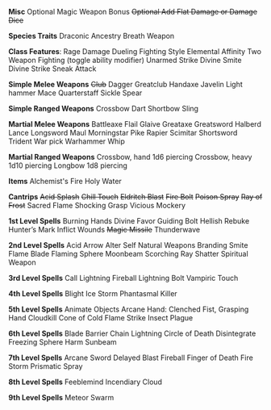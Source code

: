 **Misc**
Optional Magic Weapon Bonus
~~Optional Add Flat Damage or Damage Dice~~

**Species Traits**
Draconic Ancestry Breath Weapon

**Class Features**:
Rage Damage
Dueling Fighting Style
Elemental Affinity
Two Weapon Fighting (toggle ability modifier)
Unarmed Strike
Divine Smite
Divine Strike
Sneak Attack

**Simple	Melee	Weapons**
~~Club~~
Dagger
Greatclub
Handaxe
Javelin
Light hammer
Mace
Quarterstaff
Sickle
Spear

**Simple	Ranged	Weapons**
Crossbow
Dart
Shortbow
Sling

**Martial	Melee	Weapons**
Battleaxe
Flail
Glaive
Greataxe
Greatsword
Halberd
Lance
Longsword
Maul
Morningstar
Pike
Rapier
Scimitar
Shortsword
Trident
War	pick
Warhammer
Whip

**Martial	Ranged	Weapons**
Crossbow, hand 1d6 piercing
Crossbow, heavy 1d10 piercing
Longbow 1d8 piercing

**Items**
Alchemist's Fire
Holy Water

**Cantrips**
~~Acid Splash~~
~~Chill Touch~~
~~Eldritch Blast~~
~~Fire Bolt~~
~~Poison Spray~~
~~Ray of Frost~~
Sacred Flame
Shocking Grasp
Vicious Mockery

**1st Level Spells**
Burning Hands
Divine Favor
Guiding Bolt
Hellish Rebuke
Hunter’s Mark
Inflict Wounds
~~Magic Missile~~
Thunderwave

**2nd Level Spells**
Acid Arrow
Alter Self Natural Weapons
Branding Smite
Flame Blade
Flaming Sphere
Moonbeam
Scorching Ray
Shatter
Spiritual Weapon

**3rd Level Spells**
Call Lightning
Fireball
Lightning Bolt
Vampiric Touch

**4th Level Spells**
Blight
Ice Storm
Phantasmal Killer

**5th Level Spells**
Animate Objects
Arcane Hand: Clenched Fist, Grasping Hand
Cloudkill
Cone of Cold
Flame Strike
Insect Plague

**6th Level Spells**
Blade Barrier
Chain Lightning
Circle of Death
Disintegrate
Freezing Sphere
Harm
Sunbeam

**7th Level Spells**
Arcane Sword
Delayed Blast Fireball
Finger of Death
Fire Storm
Prismatic Spray

**8th Level Spells**
Feeblemind
Incendiary Cloud

**9th Level Spells**
Meteor Swarm

